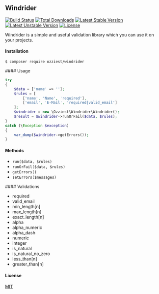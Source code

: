 ## Windrider

[![Build Status](https://travis-ci.org/ozziest/windrider.svg)](https://travis-ci.org/ozziest/windrider)
[![Total Downloads](https://poser.pugx.org/ozziest/windrider/d/total.svg)](https://packagist.org/packages/ozziest/windrider)
[![Latest Stable Version](https://poser.pugx.org/ozziest/windrider/v/stable.svg)](https://packagist.org/packages/ozziest/windrider)
[![Latest Unstable Version](https://poser.pugx.org/ozziest/windrider/v/unstable.svg)](https://packagist.org/packages/ozziest/windrider)
[![License](https://poser.pugx.org/ozziest/windrider/license.svg)](https://packagist.org/packages/ozziest/windrider)

Windrider is a simple and useful validation library which you can use it on your projects. 

#### Installation 

```
$ composer require ozziest/windrider
```

#### Usage

```php 
try 
{
    $data = ['name' => ''];
    $rules = [
        ['name', 'Name', 'required'],
        ['email', 'E-Mail', 'required|valid_email']
    ];
    $windrider = new \Ozziest\Windrider\Windrider();
    $result = $windrider->runOrFail($data, $rules);
}
catch (\Exception $exception)
{
    var_dump($windrider->getErrors());
}
```

#### Methods

- `run($data, $rules)`
- `runOrFail($data, $rules)`
- `getErrors()`
- `setErrors($messages)`

#### Validations

- required
- valid_email
- min_length[n]
- max_length[n]
- exact_length[n]
- alpha
- alpha_numeric
- alpha_dash
- numeric
- integer
- is_natural
- is_natural_no_zero
- less_than[n]
- greater_than[n]

#### License

[MIT](https://opensource.org/licenses/MIT)